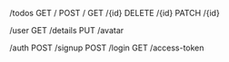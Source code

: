 /todos
GET /
POST /
GET /{id}
DELETE /{id}
PATCH /{id}

/user
GET /details
PUT /avatar

/auth
POST /signup
POST /login
GET /access-token